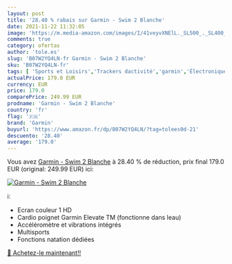 ```yaml
---
layout: post
title: '28.40 % rabais sur Garmin - Swim 2 Blanche'
date: 2021-11-22 11:32:05
image: 'https://m.media-amazon.com/images/I/41veyvXNElL._SL500_._SL400_.jpg'
comments: true
category: ofertas
author: 'tole.es'
slug: 'B07W2YQ4LN-fr Garmin - Swim 2 Blanche'
sku: 'B07W2YQ4LN-fr'
tags: [ 'Sports et Loisirs','Trackers dactivité','garmin','Électronique sportive', ]
actualPrice: 179.0 EUR
currency: EUR
price: 179.0
comparePrice: 249.99 EUR
prodname: 'Garmin - Swim 2 Blanche'
country: 'fr'
flag: '🇫🇷'
brand: 'Garmin'
buyurl: 'https://www.amazon.fr/dp/B07W2YQ4LN/?tag=tolees0d-21'
descuento: '28.40'
average: '179.0'
---
```


Vous avez [Garmin - Swim 2 Blanche](https://www.amazon.fr/dp/B07W2YQ4LN/?tag=tolees0d-21)  à  28.40 % de réduction, prix final  179.0 EUR (original: 249.99 EUR) ici:

[![Garmin - Swim 2 Blanche](https://m.media-amazon.com/images/I/41veyvXNElL._SL500_._SL400_.jpg)](https://www.amazon.fr/dp/B07W2YQ4LN/?tag=tolees0d-21)

ℹ️:

- Ecran couleur 1 HD
- Cardio poignet Garmin Elevate TM (fonctionne dans leau)
- Accéléromètre et vibrations intégrés
- Multisports
- Fonctions natation dédiées

[🛒 Achetez-le maintenant!!](https://www.amazon.fr/dp/B07W2YQ4LN/?tag=tolees0d-21)

